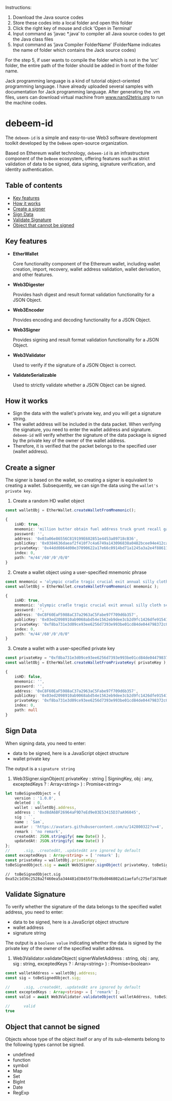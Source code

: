 
Instructions:
1. Download the Java source codes 
2. Store these codes into a local folder and open this folder
3. Click the right key of mouse and click ‘Open in Terminal’
4. Input command as ‘javac *.java’ to compiler all Java source codes to get the Java class files
5. Input command as ‘java Compiler FolderName’ (FolderName indicates the name of folder which contains the Jack source codes)

For the step 5, if user wants to compile the folder which is not in the ‘src’ folder, the entire path of the folder should be added in front of the folder name. 

Jack programming language is a kind of tutorial object-oriented programming language. I have already uploaded several samples with documentation for Jack programming language. After generating the .vm files, users can download virtual machine from www.nand2tetris.org to run the machine codes.
# debeem-id
The `debeem-id` is a simple and easy-to-use Web3 software development toolkit developed by the `DeBeem` open-source organization.

Based on Ethereum wallet technology, `debeem-id` is an infrastructure component of the `DeBeem` ecosystem, offering features such as strict validation of data to be signed, data signing, signature verification, and identity authentication.


## Table of contents
- [Key features](#key-features)
- [How it works](#how-it-works)
- [Create a signer](#create-a-signer)
- [Sign Data](#sign-data)
- [Validate Signature](#validate-signature)
- [Object that cannot be signed](#object-that-cannot-be-signed)


## Key features

- **EtherWallet** 

    Core functionality component of the Ethereum wallet, including wallet creation, import, recovery, wallet address validation, wallet derivation, and other features.


- **Web3Digester** 

    Provides hash digest and result format validation functionality for a JSON Object.


- **Web3Encoder** 

    Provides encoding and decoding functionality for a JSON Object.


- **Web3Signer** 

    Provides signing and result format validation functionality for a JSON Object.


- **Web3Validator** 

    Used to verify if the signature of a JSON Object is correct.


- **ValidateSerializable** 

    Used to strictly validate whether a JSON Object can be signed.


## How it works
- Sign the data with the wallet's private key, and you will get a signature string.
- The wallet address will be included in the data packet. When verifying the signature, you need to enter the wallet address and signature. `debeem-id` will verify whether the signature of the data package is signed by the private key of the owner of the wallet address.
- Therefore, it is verified that the packet belongs to the specified user (wallet address).


## Create a signer

The signer is based on the wallet, so creating a signer is equivalent to creating a wallet. Subsequently, we can sign the data using the `wallet's private key`.

1. Create a random HD wallet object
```typescript
const walletObj = EtherWallet.createWalletFromMnemonic();
```

```typescript
{
    isHD: true,
    mnemonic: 'million butter obtain fuel address truck grunt recall gain rotate debris flee',
    password: '',
    address: '0x03a06e86556C819199E602851e4453a89718cB36',
    publicKey: '0x0384636daeaf2f410f7c4a6749a143096838a0482bcee94e412ca3a683bca3ac00',
    privateKey: '0x44dd0864d00e37090622a17e66c0914bd71a1245a3a2e4f88611775854f4eafc',
    index: 0,
    path: "m/44'/60'/0'/0/0"
}
```

2. Create a wallet object using a user-specified mnemonic phrase
```typescript
const mnemonic = 'olympic cradle tragic crucial exit annual silly cloth scale fine gesture ancient';
const walletObj = EtherWallet.createWalletFromMnemonic( mnemonic );
```
```typescript
{
    isHD: true,
    mnemonic: 'olympic cradle tragic crucial exit annual silly cloth scale fine gesture ancient',
    password: '',
    address: '0xC8F60EaF5988aC37a2963aC5Fabe97f709d6b357',
    publicKey: '0x03ed2098910ab9068abd54e1562eb9dee3cb2d9fc1426dfe91541970a89b5aa622',
    privateKey: '0xf8ba731e3d09ce93ee6256d7393e993be01cd84de044798372c0d1a8ad9b952a',
    index: 0,
    path: "m/44'/60'/0'/0/0"
}
```


3. Create a wallet with a user-specified private key
```typescript
const privateKey = "0xf8ba731e3d09ce93ee6256d7393e993be01cd84de044798372c0d1a8ad9b952a";
const walletObj = EtherWallet.createWalletFromPrivateKey( privateKey );
```
```typescript
{
    isHD: false,
    mnemonic: '',
    password: '',
    address: '0xC8F60EaF5988aC37a2963aC5Fabe97f709d6b357',
    publicKey: '0x03ed2098910ab9068abd54e1562eb9dee3cb2d9fc1426dfe91541970a89b5aa622',
    privateKey: '0xf8ba731e3d09ce93ee6256d7393e993be01cd84de044798372c0d1a8ad9b952a',
    index: 0,
    path: null
}
```



## Sign Data
When signing data, you need to enter:
- data to be signed, here is a JavaScript object structure
- wallet private key

The output is a `signature string`

1. Web3Signer.signObject( privateKey : string | SigningKey, obj : any, exceptedKeys ? : Array&lt;string&gt; ) : Promise&lt;string&gt;
```typescript
let toBeSignedObject = {
	version : '1.0.0',
	deleted : 0,
	wallet : walletObj.address,
	address : '0xd8dA6BF26964aF9D7eEd9e03E53415D37aA96045',
	sig : ``,
	name : `Sam`,
	avatar : 'https://avatars.githubusercontent.com/u/142800322?v=4',
	remark : 'no remark',
	createdAt: JSON.stringify( new Date() ),
	updatedAt: JSON.stringify( new Date() )
};
//      .sig, .createdAt, .updatedAt are ignored by default 
const exceptedKeys : Array<string> = [ 'remark' ];
const privateKey = walletObj.privateKey;
toBeSignedObject.sig = await Web3Signer.signObject( privateKey, toBeSignedObject, exceptedKeys );
```
```
//  toBeSignedObject.sig
0xa52c1d36c2528a2f460ea5a344481d38455f78c0bd046802a51aefafc275ef1678a09aa8151e49cc2880131ad247fd6d469e1367b16ff08eff3ccfa9d654679f1c
```

## Validate Signature
To verify whether the signature of the data belongs to the specified wallet address, you need to enter:
- data to be signed, here is a JavaScript object structure
- wallet address
- signature string

The output is a `boolean value` indicating whether the data is signed by the private key of the owner of the specified wallet address.

1. Web3Validator.validateObject( signerWalletAddress : string, obj : any, sig : string, exceptedKeys ? : Array&lt;string&gt; ) : Promise&lt;boolean&gt;
```typescript
const walletAddress = walletObj.address;
const sig = toBeSignedObject.sig;

//      .sig, .createdAt, .updatedAt are ignored by default
const exceptedKeys : Array<string> = [ 'remark' ];
const valid = await Web3Validator.validateObject( walletAddress, toBeSignedObject, sig, exceptedKeys );
```
```typescript
//      valid
true
```

## Object that cannot be signed

Objects whose type of the object itself or any of its sub-elements belong to the following types cannot be signed.

- undefined
- function
- symbol
- Map
- Set
- BigInt
- Date
- RegExp

